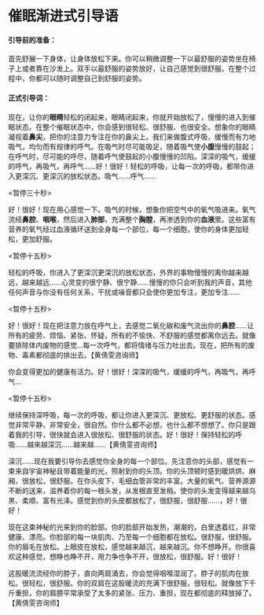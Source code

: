 # 催眠渐进式引导语

#### **引导前的准备：**

首先舒展一下身体，让身体放松下来。你可以稍微调整一下以最舒服的姿势坐在椅子上或者靠在沙发上。双手以最舒服的姿势放好，让自己感觉到很舒服。在整个过程中，你都可以随时调整自己到舒服的姿势。  

#### 正式引导词：

现在，让你的**眼睛**轻松的闭起来，眼睛闭起来，你就开始放松了，慢慢的进入到催眠状态。在整个催眠状态中，你会感到很轻松、很舒服、也很安全。想象你的眼睛凝视着**鼻尖**，把你的注意力专注在你的鼻尖上。我们来做腹式呼吸，缓慢而有力地吸气，均匀而有规律的呼气。在吸气时尽可能吸足，随着吸气使**小腹**慢慢的鼓起；在呼气时，尽可能的呼尽，随着呼气使鼓起的小腹慢慢的凹陷。深深的吸气，缓缓的呼气，再吸气，再呼气……好！很好！轻松的呼吸，让每一次的呼吸，都带你进入更深沉、更深沉的放松状态。吸气……呼气……

<暂停三十秒>

好！很好！现在用心感觉一下。吸气的时候，想象你把空气中的氧气吸进来。氧气流经**鼻腔**、**咽喉**，然后进入**肺部**，充满整个**胸膛**，再渗透到你的**血液**里。这些富有营养的氧气经过血液循环送到全身每一个部位，每一个细胞，使你的身体更加轻松，更加舒服。

<暂停十五秒>

轻松的呼吸，你进入了更深沉更深沉的放松状态，外界的事物慢慢的离你越来越远，越来越远……心灵变的很宁静、很宁静……慢慢的你只会听到我的声音，其他任何声音与你没有任何关系，干扰或噪音都只会使你更加专注，更加专注……

<暂停十五秒>

好！很好！现在把注意力放在呼气上，去感觉二氧化碳和废气流出你的**鼻腔**……让所有的疲劳、烦恼、紧张、怀疑，所有的不愉快、不舒服的感觉都离你远去。就像要排除体内废物的感觉…每一次呼气，都将情绪与压力吐出去。现在，把所有的废物、毒素都彻底的排出去。【黄倩雯咨询师】

你会变得更加的健康有活力。好！很好！深深的吸气，缓缓的呼气，再吸气，再呼气…

<暂停十五秒>

继续保持深呼吸，每一次的呼吸，都让你进入更深沉、更放松、更舒服的状态。感觉非常平静，非常安全，很自然。你什么都不必想，也什么都不想想了。你只是跟着我的引导，很快就会进入很放松、很舒服的状态。好！很好！保持轻松的呼吸……越来越深沉……越来越……【黄倩雯咨询师】

深沉……现在我要引导你去感觉你全身的每一个部位。先注意你的头部，感觉有一束来自宇宙神秘且带着能量的光，照射到你的头顶。你的头顶顿时感到暖烘烘、麻厢，很放松，很舒服。在你头皮下，毛细血管非常的丰富。大量的氧气、营养源源不断的送来，滋养着你的每一根头发，从发根直至发梢。使你的头发变得越来越乌黑、柔顺、富有光泽。感觉到你的头皮都放松了，很舒服，很舒服……，好！很好！  

现在这束神秘的光来到你的脸部。你的脸部开始发热，潮潮的，白里透着红，非常健康、漂亮。你脸部的每一块肌肉、乃至每一个细胞都在放松。很舒服，很舒服。你的眉毛在放松。上眼皮在放松，感觉越来越沉，越来越沉。你不想睁开。你很喜欢这种感觉，想睁也睁不开，用力争也争不开，很放松，很舒服。好！很好！

这股暖流流经你的脖子，直向两肩涌去，你会觉得咽喉湿润了。脖子的肌肉在放松。很轻松，很舒服。你的双肩在这股暖流的充满下很舒服，很轻松。就像放下千斤重担，你的肩膀平常承受了太多的紧张、压力、重担，现在都彻底的释放掉了。【黄倩雯咨询师】
